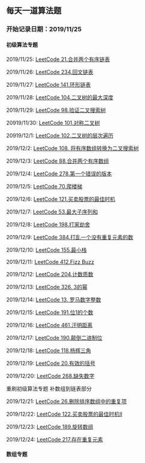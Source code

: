 ﻿## 每天一道算法题
### 开始记录日期：2019/11/25

#### 初级算法专题

2019/11/25: [LeetCode 21.合并两个有序链表](./初级算法专题/21.合并两个有序链表.md)

2019/11/26: [LeetCode 234.回文链表](./初级算法专题/234.回文链表.md)

2019/11/27: [LeetCode 141.环形链表](./初级算法专题/141.环形链表.md)

2019/11/28: [LeetCode 104.二叉树的最大深度](./初级算法专题/104.二叉树的最大深度.md)

2019/11/29: [LeetCode 98.验证二叉搜索树](./初级算法专题/98.验证二叉搜索树.md)

20919/11/30: [LeetCode 101.对称二叉树](./初级算法专题/101.对称二叉树.md)

20919/12/1: [LeetCode 102.二叉树的层次遍历](./初级算法专题/102.二叉树的层次遍历.md)

2019/12/2: [LeetCode 108. 将有序数组转换为二叉搜索树](./初级算法专题/108.将有序数组转换为二叉搜索树.md)

2019/12/3: [LeetCode 88.合并两个有序数组](./初级算法专题/88.合并两个有序数组.md)

2019/12/4: [LeetCode 278.第一个错误的版本](./初级算法专题/278.第一个错误的版本.md)

2019/12/5: [LeetCode 70.爬楼梯](./初级算法专题/70.爬楼梯.md)

2019/12/6: [LeetCode 121.买卖股票的最佳时机](./初级算法专题/121.买卖股票的最佳时机.md)

2019/12/7: [LeetCode 53.最大子序列和](./初级算法专题/53.最大子序列和.md)

2019/12/8: [LeetCode 198.打家劫舍](./初级算法专题/198.打家劫舍.md)

2019/12/9: [LeetCode 384.打乱一个没有重复元素的数](./初级算法专题/384.打乱一个没有重复元素的数.md)

2019/12/10: [LeetCode 155.最小栈](./初级算法专题/155.最小栈.md)

2019/12/11: [LeetCode 412.Fizz Buzz](./初级算法专题/412.Fizz%20Buzz.md)

2019/12/12: [LeetCode 204.计数质数](./初级算法专题/204.计数质数.md)

2019/12/13: [LeetCode 326. 3的幂](./初级算法专题/326.%203的幂.md)

2019/12/14: [LeetCode 13. 罗马数字整数](./初级算法专题/13.罗马数字整数.md)

2019/12/15: [LeetCode 191.位1的个数](./初级算法专题/191.位1的个数.md)

2019/12/16: [LeetCode 461.汗明距离](./初级算法专题/461.汗明距离.md)

2019/12/17: [LeetCode 190.颠倒二进制位](./初级算法专题/190.颠倒二进制位.md)

2019/12/18: [LeetCode 118.杨辉三角](./初级算法专题/118.杨辉三角.md)

2019/12/19: [LeetCode 20.有效的括号](./初级算法专题/20.有效的括号.md)

2019/12/20: [LeetCode 268.缺失数字](./初级算法专题/268.缺失数字.md)

重刷初级算法专题 补数组到链表部分

2019/12/21: [LeetCode 26.删除排序数组中的重复项](./初级算法专题/268.缺失数字.md)

2019/12/22: [LeetCode 122.买卖股票的最佳时机II](./初级算法专题/122.买卖股票的最佳时机II.md)

2019/12/23: [LeetCode 189.旋转数组](./初级算法专题/189.旋转数组.md)

2019/12/24: [LeetCode 217.存在重复元素](./初级算法专题/217.存在重复元素.md)



#### 数组专题

